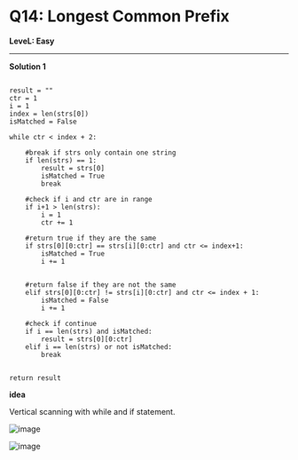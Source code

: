 # Q14: Longest Common Prefix

**LeveL: Easy**

----

**Solution 1**

```Python3

result = ""
ctr = 1
i = 1
index = len(strs[0])
isMatched = False

while ctr < index + 2:

    #break if strs only contain one string
    if len(strs) == 1:
        result = strs[0]
        isMatched = True
        break

    #check if i and ctr are in range
    if i+1 > len(strs):
        i = 1
        ctr += 1

    #return true if they are the same
    if strs[0][0:ctr] == strs[i][0:ctr] and ctr <= index+1:
        isMatched = True
        i += 1


    #return false if they are not the same
    elif strs[0][0:ctr] != strs[i][0:ctr] and ctr <= index + 1:
        isMatched = False
        i += 1

    #check if continue
    if i == len(strs) and isMatched:
        result = strs[0][0:ctr]
    elif i == len(strs) or not isMatched:
        break


return result

```

**idea**

Vertical scanning with while and if statement.


![image](https://github.com/cywang95/images/blob/main/LeetCode/Q14-Longest%20Common%20Prefix/Q14solution1.png?raw=true)

![image](https://github.com/cywang95/images/blob/main/LeetCode/Q14-Longest%20Common%20Prefix/3submissions%20result.png?raw=true)
